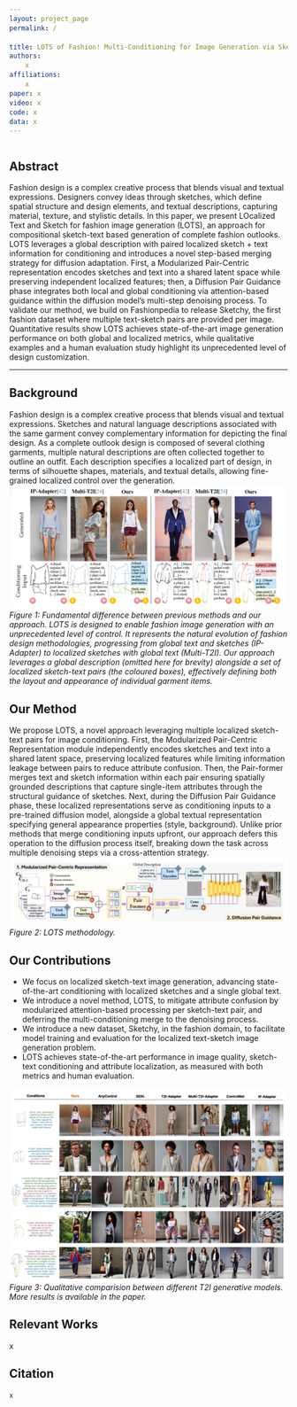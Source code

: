 ```yaml
---
layout: project_page
permalink: /

title: LOTS of Fashion! Multi-Conditioning for Image Generation via Sketch-Text Pairing
authors:
    x
affiliations:
    x
paper: x
video: x
code: x
data: x
---
```


<!-- Using HTML to center the abstract -->
<div class="columns is-centered has-text-centered">
    <div class="column is-four-fifths">
        <h2>Abstract</h2>
        <div class="content has-text-justified">
Fashion design is a complex creative process that blends visual and textual expressions. Designers convey ideas through sketches, which define spatial structure and design elements, and textual descriptions, capturing material, texture, and stylistic details.
In this paper, we present LOcalized Text and Sketch for fashion image generation (LOTS), an approach for compositional sketch-text based generation of complete fashion outlooks. LOTS leverages a global description with paired localized sketch + text information for conditioning and introduces a novel step-based merging strategy for diffusion adaptation. 
First, a Modularized Pair-Centric representation encodes sketches and text into a shared latent space while preserving independent localized features; then, a Diffusion Pair Guidance phase integrates both local and global conditioning via attention-based guidance within the diffusion model’s multi-step denoising process. 
To validate our method, we build on Fashionpedia to release Sketchy, the first fashion dataset where multiple text-sketch pairs are provided per image. Quantitative results show LOTS achieves state-of-the-art image generation performance on both global and localized metrics, while qualitative examples and a human evaluation study highlight its unprecedented level of design customization.
        </div>
    </div>
</div>

---

## Background 
Fashion design is a complex creative process that blends visual and textual expressions. Sketches and natural language descriptions associated with the same garment convey complementary information for depicting the final design. As a complete outlook design is composed of several clothing garments, multiple natural descriptions are often collected together to outline an outfit. Each description specifies a localized part of design, in terms of silhouette shapes, materials, and textual details, allowing fine-grained localized control over the generation.
![Background](/static/image/background.png)
*Figure 1: Fundamental difference between previous methods and our approach. LOTS is designed to enable fashion image generation with an unprecedented level of control. It represents the natural evolution of fashion design methodologies, progressing from global text and sketches (IP-Adapter) to localized sketches with global text (Multi-T2I). Our approach leverages a global description (omitted here for brevity) alongside a set of localized sketch-text pairs (the coloured boxes), effectively defining both the layout and appearance of individual garment items.*

## Our Method
We propose LOTS, a novel approach leveraging multiple localized sketch-text pairs for image conditioning. 
First, the Modularized Pair-Centric Representation module independently encodes sketches and text into a shared latent space, preserving localized features while limiting information leakage between pairs to reduce attribute confusion. Then, the Pair-former merges text and sketch information within each pair ensuring spatially grounded descriptions that capture single-item attributes through the structural guidance of sketches.
Next, during the Diffusion Pair Guidance phase, these localized representations serve as conditioning inputs to a pre-trained diffusion model, alongside a global textual representation specifying general appearance properties (style, background). Unlike prior methods that merge conditioning inputs upfront, our approach defers this operation to the diffusion process itself, breaking down the task across multiple denoising steps via a cross-attention strategy. 
![Method](/static/image/method.jpeg)
*Figure 2: LOTS methodology.*

## Our Contributions
- We focus on localized sketch-text image generation, advancing state-of-the-art conditioning with localized sketches and a single global text. 
- We introduce a novel method, LOTS, to mitigate attribute confusion by modularized attention-based processing per sketch-text pair, and deferring the multi-conditioning merge to the denoising process.
- We introduce a new dataset, Sketchy, in the fashion domain, to facilitate model training and evaluation for the localized text-sketch image generation problem.
- LOTS achieves state-of-the-art performance in image quality, sketch-text conditioning and attribute localization, as measured with both metrics and human evaluation.

![Performance Comparision](/static/image/result.jpeg)
*Figure 3: Qualitative comparision between different T2I generative models. More results is available in the paper.*

## Relevant Works
x

## Citation
```
x
```
